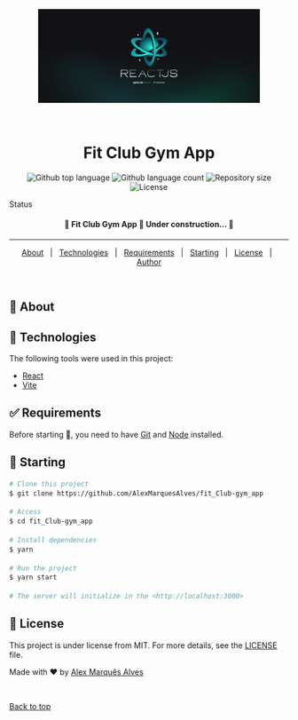 <div align="center" id="top">
  <img src="./.github/Wallpaper - 2560x1080.png" width="400" alt='Event Platform' />

&#xa0;

<!-- <a href="https://fit_Club-gym_app.netlify.app">Demo</a> -->

</div>

<h1 align="center">Fit Club Gym App</h1>

<p align="center">
  <img alt="Github top language" src="https://img.shields.io/github/languages/top/AlexMarquesAlves/fit_Club-gym_app?color=56BEB8">

  <img alt="Github language count" src="https://img.shields.io/github/languages/count/AlexMarquesAlves/fit_Club-gym_app?color=56BEB8">

  <img alt="Repository size" src="https://img.shields.io/github/repo-size/AlexMarquesAlves/fit_Club-gym_app?color=56BEB8">

  <img alt="License" src="https://img.shields.io/github/license/AlexMarquesAlves/fit_Club-gym_app?color=56BEB8">

  <!-- <img alt="Github issues" src="https://img.shields.io/github/issues/AlexMarquesAlves/fit_Club-gym_app?color=56BEB8" /> -->

  <!-- <img alt="Github forks" src="https://img.shields.io/github/forks/AlexMarquesAlves/fit_Club-gym_app?color=56BEB8" /> -->

  <!-- <img alt="Github stars" src="https://img.shields.io/github/stars/AlexMarquesAlves/fit_Club-gym_app?color=56BEB8" /> -->
</p>

Status

<h4 align="center">
	🚧  Fit Club Gym App 🚀 Under construction...  🚧
</h4>

<hr>

<p align="center">
  <a href="#dart-about">About</a> &#xa0; | &#xa0;
  <!-- <a href="#sparkles-features">Features</a> &#xa0; | &#xa0; -->
  <a href="#rocket-technologies">Technologies</a> &#xa0; | &#xa0;
  <a href="#white_check_mark-requirements">Requirements</a> &#xa0; | &#xa0;
  <a href="#checkered_flag-starting">Starting</a> &#xa0; | &#xa0;
  <a href="#memo-license">License</a> &#xa0; | &#xa0;
  <a href="https://github.com/AlexMarquesAlves" target="_blank">Author</a>
</p>

<br>

## :dart: About

<p align='center'></p>

<!-- ## :sparkles: Features

:heavy_check_mark: Feature 1;\
:heavy_check_mark: Feature 2;\
:heavy_check_mark: Feature 3; -->

## :rocket: Technologies

The following tools were used in this project:

- [React](https://reactjs.org/)
- [Vite](https://vitejs.dev/)

## :white_check_mark: Requirements

Before starting :checkered_flag:, you need to have [Git](https://git-scm.com) and [Node](https://nodejs.org/en/) installed.

## :checkered_flag: Starting

```bash
# Clone this project
$ git clone https://github.com/AlexMarquesAlves/fit_Club-gym_app

# Access
$ cd fit_Club-gym_app

# Install dependencies
$ yarn

# Run the project
$ yarn start

# The server will initialize in the <http://localhost:3000>
```

## :memo: License

This project is under license from MIT. For more details, see the [LICENSE](LICENSE.md) file.

Made with :heart: by <a href="https://github.com/AlexMarquesAlves" target="_blank">Alex Marquês Alves</a>

&#xa0;

<a href="#top">Back to top</a>


